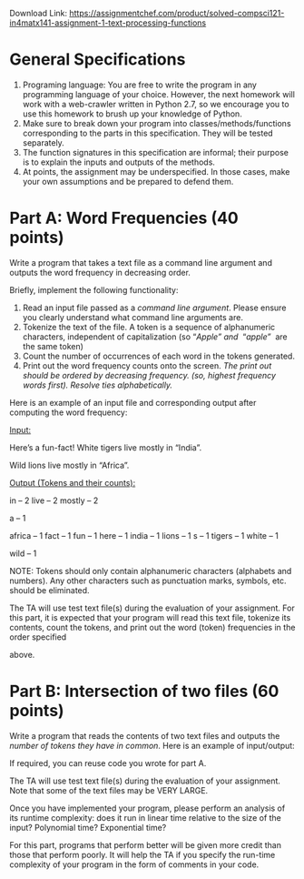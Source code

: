 Download Link: https://assignmentchef.com/product/solved-compsci121-in4matx141-assignment-1-text-processing-functions
<br>
<h1>General Specifications</h1>




<ol>

 <li>Programing language: You are free to write the program in any programming language of your choice. However, the next homework will work with a web-crawler written in Python 2.7, so we encourage you to use this homework to brush up your knowledge of Python.</li>

 <li>Make sure to break down your program into classes/methods/functions corresponding to the parts in this specification. They will be tested separately.</li>

 <li>The function signatures in this specification are informal; their purpose is to explain the inputs and outputs of the methods.</li>

 <li>At points, the assignment may be underspecified. In those cases, make your own assumptions and be prepared to defend them.</li>

</ol>

<strong> </strong>

<h1>Part A: Word Frequencies (40 points)</h1>

<strong> </strong>

Write a program that takes a text file as a command line argument and outputs the word frequency in decreasing order.

<strong> </strong>

Briefly, implement the following functionality:

<ol>

 <li>Read an input file passed as a <em>command</em>​<em> line argument</em>​. Please ensure you clearly understand what command line arguments are.</li>

 <li>Tokenize the text of the file. A token is a sequence of alphanumeric characters, independent of capitalization (so “<em>Apple” and</em>​ ​ “<em>apple”</em>​           ​ are the same token)</li>

 <li>Count the number of occurrences of each word in the tokens generated.</li>

 <li>Print out the word frequency counts onto the screen. <em>The</em>​<em> print out should be ordered by decreasing frequency. (so, highest frequency words first). Resolve ties alphabetically. </em></li>

</ol>

Here is an example of an input file and corresponding output after computing the word frequency:

<u>Input:</u>




Here’s a fun-fact! White tigers live mostly in “India”.

Wild lions live mostly in “Africa”.




<u>Output (Tokens and their counts):</u>




in – 2 live – 2 mostly – 2

a – 1

africa – 1 fact – 1 fun – 1 here – 1 india – 1 lions – 1 s – 1 tigers – 1 white – 1

wild – 1




NOTE: Tokens should only contain alphanumeric characters (alphabets and numbers). Any other characters such as punctuation marks, symbols, etc. should be eliminated.




The TA will use test text file(s) during the evaluation of your assignment. For this part, it is expected that your program will read this text file, tokenize its contents, count the tokens, and print out the word (token) frequencies in the order specified

above.

<strong> </strong>

<h1>Part B: Intersection of two files (60 points)</h1>




Write a program that reads the contents of two text files and outputs the <em>number</em>​<em> of tokens they have in common</em>​. Here is an example of input/output:










If required, you can reuse code you wrote for part A.




The TA will use test text file(s) during the evaluation of your assignment. Note that some of the text files may be VERY LARGE.




Once you have implemented your program, please perform an analysis of its runtime complexity: does it run in linear time relative to the size of the input? Polynomial time? Exponential time?




For this part, programs that perform better will be given more credit than those that perform poorly. It will help the TA if you specify the run-time complexity of your program in the form of comments in your code.


